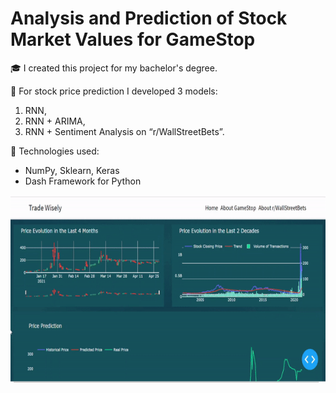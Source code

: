 # Analysis and Prediction of Stock Market Values for GameStop
🎓 I created this project for my bachelor's degree.

🧐 For stock price prediction I developed 3 models:
1. RNN,
2. RNN + ARIMA,
3. RNN + Sentiment Analysis on “r/WallStreetBets”.

🚀 Technologies used:
* NumPy, Sklearn, Keras
* Dash Framework for Python

<img width="720" height="300" src="/screenshots/demo.gif">
